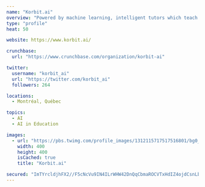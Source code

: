 ```yaml
---
name: "Korbit.ai"
overview: "Powered by machine learning, intelligent tutors which teach students through interactive exercises and conversations."
type: "profile"
heat: 50

website: https://www.korbit.ai/

crunchbase:
  url: "https://www.crunchbase.com/organization/korbit-ai"

twitter:
  username: "korbit_ai"
  url: "https://twitter.com/korbit_ai"
  followers: 264

locations:
  - Montréal, Québec

topics:
  - AI
  - AI in Education

images:
  - url: "https://pbs.twimg.com/profile_images/1312115717517516801/bg0_nWql_400x400.jpg"
    width: 400
    height: 400
    isCached: true
    title: "Korbit.ai"

secured: "ImTYrcldjhFX2//F5cNcVu9IN4ILrWHW42DnQqCbmaROCVTxHdIZ4ojdCsnLbuvpZA4vRxD7iiTXyVJHmdFc1161jDBaZ65k4dNjucVHJ93g53W+8n/CHxi1EAcmC2phAkWRiC0mnnS1nZFv8xlkci8GcfMmTgtE5sh1boBtx51aLyDuwFXpY7skys+k30KAZ7XT+l0mXoe/rkimkJu2l9x4/ofghk+eQVIHtK4hYa+2mX+EmE1i/mM6l+5W+m3ErAKg2FgIUYAp9jqaPdRgzZIsmSrcgOULUi3Kb24X8GDLEMtI4NK5Yj0dURJksyKyJoiO8+0IAjS7GpGht7ufeZjKLWQAyqL1ZOB9R/QXLWN0hsreWW+IQIzrm70IrjA53j/i6o4XyQ/PB+PT3lu1PQ==;nJgP0G2QXvxn1nowkyhb9Q=="
---
```


